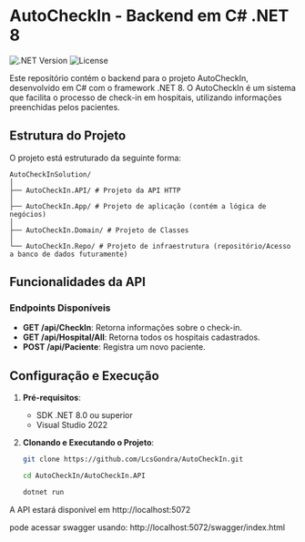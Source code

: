 # AutoCheckIn - Backend em C# .NET 8

![.NET Version](https://img.shields.io/badge/.NET-8.0-blueviolet)
![License](https://img.shields.io/github/license/LcsGondra/AutoCheckIn)

Este repositório contém o backend para o projeto AutoCheckIn, desenvolvido em C# com o framework .NET 8. O AutoCheckIn é um sistema que facilita o processo de check-in em hospitais, utilizando informações preenchidas pelos pacientes.

## Estrutura do Projeto

O projeto está estruturado da seguinte forma:

```
AutoCheckInSolution/
│
├── AutoCheckIn.API/ # Projeto da API HTTP
│
├── AutoCheckIn.App/ # Projeto de aplicação (contém a lógica de negócios)
│
├── AutoCheckIn.Domain/ # Projeto de Classes
│
└── AutoCheckIn.Repo/ # Projeto de infraestrutura (repositório/Acesso a banco de dados futuramente)
```

## Funcionalidades da API

### Endpoints Disponíveis

- **GET /api/CheckIn**: Retorna informações sobre o check-in.
- **GET /api/Hospital/All**: Retorna todos os hospitais cadastrados.
- **POST /api/Paciente**: Registra um novo paciente.

## Configuração e Execução

1. **Pré-requisitos**:
   - SDK .NET 8.0 ou superior
   - Visual Studio 2022

2. **Clonando e Executando o Projeto**:

   ```bash
   git clone https://github.com/LcsGondra/AutoCheckIn.git
   ```
   ```bash
   cd AutoCheckIn/AutoCheckIn.API
   ```
   ```bash
   dotnet run
   ```

A API estará disponível em http://localhost:5072

pode acessar swagger usando:
http://localhost:5072/swagger/index.html

